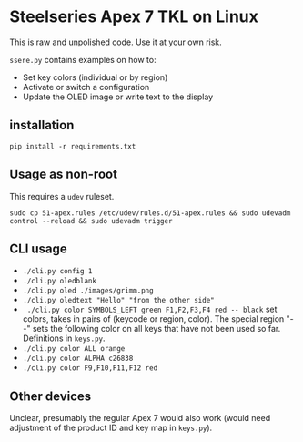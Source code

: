 # Steelseries Apex 7 TKL on Linux

This is raw and unpolished code. Use it at your own risk.

`ssere.py` contains examples on how to:
- Set key colors (individual or by region)
- Activate or switch a configuration
- Update the OLED image or write text to the display

## installation

```pip install -r requirements.txt```

## Usage as non-root

This requires a `udev` ruleset.

```sudo cp 51-apex.rules /etc/udev/rules.d/51-apex.rules && sudo udevadm control --reload && sudo udevadm trigger```

## CLI usage

- `./cli.py config 1`
- `./cli.py oledblank`
- `./cli.py oled ./images/grimm.png`
- `./cli.py oledtext "Hello" "from the other side"`
- ` ./cli.py color SYMBOLS_LEFT green F1,F2,F3,F4 red -- black` set colors, takes in pairs of (keycode or region, color). The special region "--" sets the following color on all keys that have not been used so far. Definitions in `keys.py`.
- `./cli.py color ALL orange`
- `./cli.py color ALPHA c26838`
- `./cli.py color F9,F10,F11,F12 red`


## Other devices

Unclear, presumably the regular Apex 7 would also work (would need adjustment of the product ID and key map in `keys.py`).
